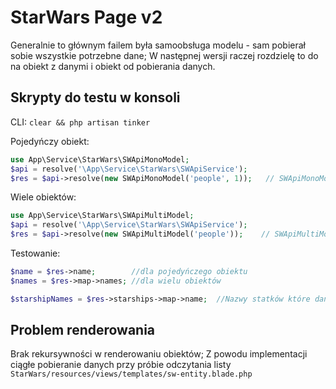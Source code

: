 # StarWars Page v2

Generalnie to głównym failem była samoobsługa modelu - sam pobierał sobie wszystkie potrzebne dane; W następnej wersji raczej rozdzielę to do na obiekt z danymi i obiekt od pobierania danych.

## Skrypty do testu w konsoli

CLI: `clear && php artisan tinker`

Pojedyńczy obiekt:
```php
use App\Service\StarWars\SWApiMonoModel;
$api = resolve('\App\Service\StarWars\SWApiService');
$res = $api->resolve(new SWApiMonoModel('people', 1));   // SWApiMonoModel(kategoria, idObiektu)
```

Wiele obiektów:
```php
use App\Service\StarWars\SWApiMultiModel;
$api = resolve('\App\Service\StarWars\SWApiService');
$res = $api->resolve(new SWApiMultiModel('people'));    // SWApiMultiModel(kategoria)
```

Testowanie: 
```php
$name = $res->name;        //dla pojedyńczego obiektu
$names = $res->map->names; //dla wielu obiektów

$starshipNames = $res->starships->map->name;  //Nazwy statków które dana osoba może plilotować (pojedyńczy obiekt)
```

## Problem renderowania

Brak rekursywności w renderowaniu obiektów;
Z powodu implementacji ciągłe pobieranie danych przy próbie odczytania listy
`StarWars/resources/views/templates/sw-entity.blade.php`

